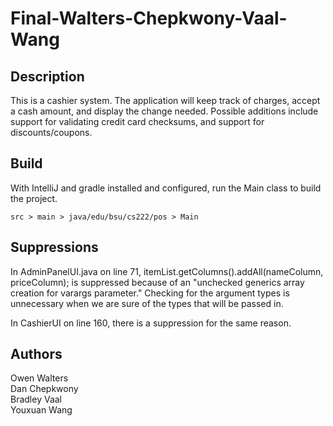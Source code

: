 # Final-Walters-Chepkwony-Vaal-Wang

## Description

This is a cashier system. The application will keep track of charges, 
accept a cash amount, and display the change needed. 
Possible additions include support for validating credit card checksums, 
and support for discounts/coupons.

## Build

With IntelliJ and gradle installed and configured, run the Main class to build the project.

    src > main > java/edu/bsu/cs222/pos > Main

## Suppressions

In AdminPanelUI.java on line 71, itemList.getColumns().addAll(nameColumn, priceColumn);
is suppressed because of an "unchecked generics array creation for varargs parameter."
Checking for the argument types is unnecessary when we are sure of the types that will be passed in.

In CashierUI on line 160, there is a suppression for the same reason.

## Authors

Owen Walters\
Dan Chepkwony\
Bradley Vaal\
Youxuan Wang
